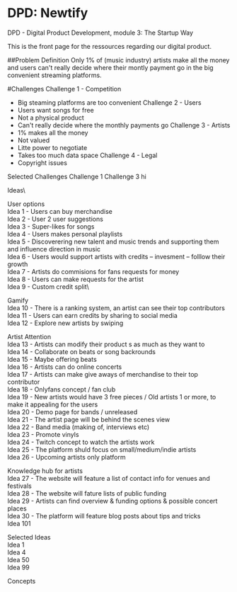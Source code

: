 # DPD: Newtify
DPD - Digital Product Development, module 3: The Startup Way

This is the front page for the ressources regarding our digital product.

##Problem Definition
Only 1% of (music industry) artists make all the money and users can't really decide where their montly payment go in the big convenient streaming platforms.

#Challenges
Challenge 1 - Competition
- Big steaming platforms are too convenient
Challenge 2 - Users
- Users want songs for free
- Not a physical product
- Can't really decide where the monthly payments go
Challenge 3 - Artists
- 1% makes all the money
- Not valued
- Litte power to negotiate
- Takes too much data space
Challenge 4 - Legal
- Copyright issues

Selected Challenges
Challenge 1
Challenge 3 hi

Ideas\

User options \
Idea 1 - Users can buy merchandise \
Idea 2 - User 2 user suggestions \
Idea 3 - Super-likes for songs \
Idea 4 - Users makes personal playlists \
Idea 5 - Discoverering new talent and music trends and supporting them and influence direction in music \
Idea 6 - Users would support artists with credits – invesment – folllow their growth \
Idea 7 - Artists do commisions for fans requests for money \
Idea 8 - Users can make requests for the artist \
Idea 9 - Custom credit split\

Gamify\
Idea 10 - There is a ranking system, an artist can see their top contributors\
Idea 11 - Users can earn credits by sharing to social media\
Idea 12 - Explore new artists by swiping

Artist Attention\
Idea 13 - Artists can modify their product s as much as they want to\
Idea 14 - Collaborate on beats or song backrounds\
Idea 15 - Maybe offering beats\
Idea 16 - Artists can do online concerts\
Idea 17 - Artists can make give aways of merchandise to their top contributor\
Idea 18 - Onlyfans concept / fan club\
Idea 19 - New artists would have 3 free pieces / Old artists 1 or more, to make it appealing for the users\
Idea 20 - Demo page for bands / unreleased\
Idea 21 - The artist page will be behind the scenes view\
Idea 22 - Band media (making of, interviews etc)\
Idea 23 - Promote vinyls\
Idea 24 - Twitch concept to watch the artists work\
Idea 25 - The platform shuld focus on small/medium/indie artists\
Idea 26 - Upcoming artists only platform

Knowledge hub for artists\
Idea 27 - The website will feature a list of contact info for venues and festivals\
Idea 28 - The website will fature lists of public funding\
Idea 29 - Artists can find overview & funding options & possible concert places\
Idea 30 - The platform will feature blog posts about tips and tricks\
Idea 101

Selected Ideas\
Idea 1\
Idea 4\
Idea 50\
Idea 99

Concepts
